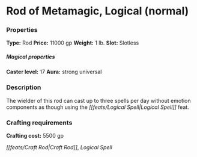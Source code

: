﻿---
Title: "Rod of Metamagic, Logical (normal)"
Type: "Rod"
Price: "11000 gp"
Weight: "1 lb."
Slot: "Slotless"
Caster level: "17"
Aura: "strong universal"
Description: |
  "The wielder of this rod can cast up to three spells per day without emotion components as though using the Logical Spell feat."
Crafting cost: "5500 gp"
Sources: "['Occult Adventures']"
---

# Rod of Metamagic, Logical (normal)

### Properties

**Type:** Rod **Price:** 11000 gp **Weight:** 1 lb. **Slot:** Slotless

##### Magical properties

**Caster level:** 17 **Aura:** strong universal

### Description

The wielder of this rod can cast up to three spells per day without emotion components as though using the _[[feats/Logical Spell|Logical Spell]]_ feat.

### Crafting requirements

**Crafting cost:** 5500 gp

_[[feats/Craft Rod|Craft Rod]]_, _Logical Spell_

